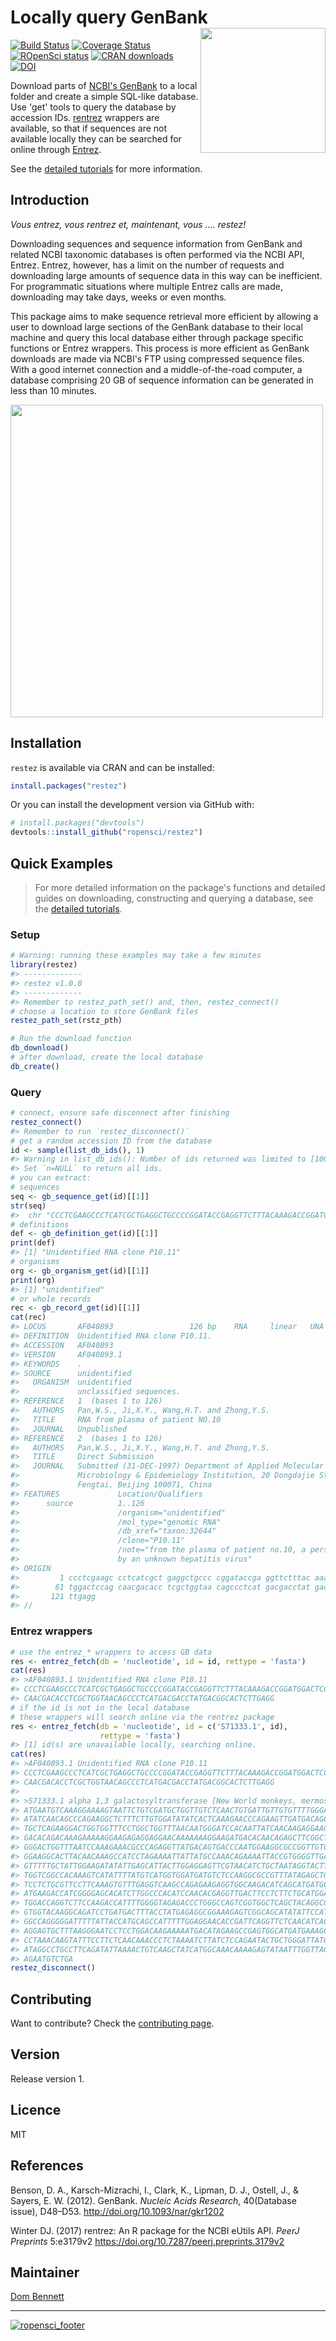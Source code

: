 
<!-- README.md is generated from README.Rmd. Please edit that file -->
<!-- devtools::rmarkdown::render("README.Rmd") -->
<!-- Rscript -e "library(knitr); knit('README.Rmd')" -->
Locally query GenBank <img src="https://raw.githubusercontent.com/ropensci/restez/master/logo.png" height="200" align="right"/>
===============================================================================================================================

[![Build Status](https://travis-ci.org/ropensci/restez.svg?branch=master)](https://travis-ci.org/ropensci/restez) [![Coverage Status](https://coveralls.io/repos/github/ropensci/restez/badge.svg?branch=master)](https://coveralls.io/github/ropensci/restez?branch=master) [![ROpenSci status](https://badges.ropensci.org/232_status.svg)](https://github.com/ropensci/onboarding/issues/232) [![CRAN downloads](http://cranlogs.r-pkg.org/badges/grand-total/restez)](https://CRAN.R-project.org/package=restez) [![DOI](https://zenodo.org/badge/129107980.svg)](https://zenodo.org/badge/latestdoi/129107980)

Download parts of [NCBI's GenBank](https://www.ncbi.nlm.nih.gov/nuccore) to a local folder and create a simple SQL-like database. Use 'get' tools to query the database by accession IDs. [rentrez](https://github.com/ropensci/rentrez) wrappers are available, so that if sequences are not available locally they can be searched for online through [Entrez](https://www.ncbi.nlm.nih.gov/books/NBK25500/).

See the [detailed tutorials](https://ropensci.github.io/restez/articles/restez.html) for more information.

Introduction
------------

*Vous entrez, vous rentrez et, maintenant, vous .... restez!*

Downloading sequences and sequence information from GenBank and related NCBI taxonomic databases is often performed via the NCBI API, Entrez. Entrez, however, has a limit on the number of requests and downloading large amounts of sequence data in this way can be inefficient. For programmatic situations where multiple Entrez calls are made, downloading may take days, weeks or even months.

This package aims to make sequence retrieval more efficient by allowing a user to download large sections of the GenBank database to their local machine and query this local database either through package specific functions or Entrez wrappers. This process is more efficient as GenBank downloads are made via NCBI's FTP using compressed sequence files. With a good internet connection and a middle-of-the-road computer, a database comprising 20 GB of sequence information can be generated in less than 10 minutes.

<img src="https://raw.githubusercontent.com/ropensci/restez/master/paper/outline.png" height="500" align="center"/>

Installation
------------

`restez` is available via CRAN and can be installed:

``` r
install.packages("restez")
```

Or you can install the development version via GitHub with:

``` r
# install.packages("devtools")
devtools::install_github("ropensci/restez")
```

Quick Examples
--------------

> For more detailed information on the package's functions and detailed guides on downloading, constructing and querying a database, see the [detailed tutorials](https://ropensci.github.io/restez/articles/restez.html).

### Setup

``` r
# Warning: running these examples may take a few minutes
library(restez)
#> -------------
#> restez v1.0.0
#> -------------
#> Remember to restez_path_set() and, then, restez_connect()
# choose a location to store GenBank files
restez_path_set(rstz_pth)
```

``` r
# Run the download function
db_download()
# after download, create the local database
db_create()
```

### Query

``` r
# connect, ensure safe disconnect after finishing
restez_connect()
#> Remember to run `restez_disconnect()`
# get a random accession ID from the database
id <- sample(list_db_ids(), 1)
#> Warning in list_db_ids(): Number of ids returned was limited to [100].
#> Set `n=NULL` to return all ids.
# you can extract:
# sequences
seq <- gb_sequence_get(id)[[1]]
str(seq)
#>  chr "CCCTCGAAGCCCTCATCGCTGAGGCTGCCCCGGATACCGAGGTTCTTTACAAAGACCGGATGGACTCCAGCAACGACACCTCGCTGGTAACAGCCCTCATGACGACCTATGACGGCACTCTTGAGG"
# definitions
def <- gb_definition_get(id)[[1]]
print(def)
#> [1] "Unidentified RNA clone P10.11"
# organisms
org <- gb_organism_get(id)[[1]]
print(org)
#> [1] "unidentified"
# or whole records
rec <- gb_record_get(id)[[1]]
cat(rec)
#> LOCUS       AF040893                 126 bp    RNA     linear   UNA 06-MAR-1998
#> DEFINITION  Unidentified RNA clone P10.11.
#> ACCESSION   AF040893
#> VERSION     AF040893.1
#> KEYWORDS    .
#> SOURCE      unidentified
#>   ORGANISM  unidentified
#>             unclassified sequences.
#> REFERENCE   1  (bases 1 to 126)
#>   AUTHORS   Pan,W.S., Ji,X.Y., Wang,H.T. and Zhong,Y.S.
#>   TITLE     RNA from plasma of patient NO.10
#>   JOURNAL   Unpublished
#> REFERENCE   2  (bases 1 to 126)
#>   AUTHORS   Pan,W.S., Ji,X.Y., Wang,H.T. and Zhong,Y.S.
#>   TITLE     Direct Submission
#>   JOURNAL   Submitted (31-DEC-1997) Department of Applied Molecular Biology,
#>             Microbiology & Epidemiology Institution, 20 Dongdajie Street,
#>             Fengtai, Beijing 100071, China
#> FEATURES             Location/Qualifiers
#>      source          1..126
#>                      /organism="unidentified"
#>                      /mol_type="genomic RNA"
#>                      /db_xref="taxon:32644"
#>                      /clone="P10.11"
#>                      /note="from the plasma of patient no.10, a person infected
#>                      by an unknown hepatitis virus"
#> ORIGIN      
#>         1 ccctcgaagc cctcatcgct gaggctgccc cggataccga ggttctttac aaagaccgga
#>        61 tggactccag caacgacacc tcgctggtaa cagccctcat gacgacctat gacggcactc
#>       121 ttgagg
#> //
```

### Entrez wrappers

``` r
# use the entrez_* wrappers to access GB data
res <- entrez_fetch(db = 'nucleotide', id = id, rettype = 'fasta')
cat(res)
#> >AF040893.1 Unidentified RNA clone P10.11
#> CCCTCGAAGCCCTCATCGCTGAGGCTGCCCCGGATACCGAGGTTCTTTACAAAGACCGGATGGACTCCAG
#> CAACGACACCTCGCTGGTAACAGCCCTCATGACGACCTATGACGGCACTCTTGAGG
# if the id is not in the local database
# these wrappers will search online via the rentrez package
res <- entrez_fetch(db = 'nucleotide', id = c('S71333.1', id),
                    rettype = 'fasta')
#> [1] id(s) are unavailable locally, searching online.
cat(res)
#> >AF040893.1 Unidentified RNA clone P10.11
#> CCCTCGAAGCCCTCATCGCTGAGGCTGCCCCGGATACCGAGGTTCTTTACAAAGACCGGATGGACTCCAG
#> CAACGACACCTCGCTGGTAACAGCCCTCATGACGACCTATGACGGCACTCTTGAGG
#> 
#> >S71333.1 alpha 1,3 galactosyltransferase [New World monkeys, mermoset lymphoid cell line B95.8, mRNA Partial, 1131 nt]
#> ATGAATGTCAAAGGAAAAGTAATTCTGTCGATGCTGGTTGTCTCAACTGTGATTGTTGTGTTTTGGGAAT
#> ATATCAACAGCCCAGAAGGCTCTTTCTTGTGGATATATCACTCAAAGAACCCAGAAGTTGATGACAGCAG
#> TGCTCAGAAGGACTGGTGGTTTCCTGGCTGGTTTAACAATGGGATCCACAATTATCAACAAGAGGAAGAA
#> GACACAGACAAAGAAAAAGGAAGAGAGGAGGAACAAAAAAAGGAAGATGACACAACAGAGCTTCGGCTAT
#> GGGACTGGTTTAATCCAAAGAAACGCCCAGAGGTTATGACAGTGACCCAATGGAAGGCGCCGGTTGTGTG
#> GGAAGGCACTTACAACAAAGCCATCCTAGAAAATTATTATGCCAAACAGAAAATTACCGTGGGGTTGACG
#> GTTTTTGCTATTGGAAGATATATTGAGCATTACTTGGAGGAGTTCGTAACATCTGCTAATAGGTACTTCA
#> TGGTCGGCCACAAAGTCATATTTTATGTCATGGTGGATGATGTCTCCAAGGCGCCGTTTATAGAGCTGGG
#> TCCTCTGCGTTCCTTCAAAGTGTTTGAGGTCAAGCCAGAGAAGAGGTGGCAAGACATCAGCATGATGCGT
#> ATGAAGACCATCGGGGAGCACATCTTGGCCCACATCCAACACGAGGTTGACTTCCTCTTCTGCATGGATG
#> TGGACCAGGTCTTCCAAGACCATTTTGGGGTAGAGACCCTGGGCCAGTCGGTGGCTCAGCTACAGGCCTG
#> GTGGTACAAGGCAGATCCTGATGACTTTACCTATGAGAGGCGGAAAGAGTCGGCAGCATATATTCCATTT
#> GGCCAGGGGGATTTTTATTACCATGCAGCCATTTTTGGAGGAACACCGATTCAGGTTCTCAACATCACCC
#> AGGAGTGCTTTAAGGGAATCCTCCTGGACAAGAAAAATGACATAGAAGCCGAGTGGCATGATGAAAGCCA
#> CCTAAACAAGTATTTCCTTCTCAACAAACCCTCTAAAATCTTATCTCCAGAATACTGCTGGGATTATCAT
#> ATAGGCCTGCCTTCAGATATTAAAACTGTCAAGCTATCATGGCAAACAAAAGAGTATAATTTGGTTAGAA
#> AGAATGTCTGA
restez_disconnect()
```

Contributing
------------

Want to contribute? Check the [contributing page](https://ropensci.github.io/restez/CONTRIBUTING.html).

Version
-------

Release version 1.

Licence
-------

MIT

References
----------

Benson, D. A., Karsch-Mizrachi, I., Clark, K., Lipman, D. J., Ostell, J., & Sayers, E. W. (2012). GenBank. *Nucleic Acids Research*, 40(Database issue), D48–D53. <http://doi.org/10.1093/nar/gkr1202>

Winter DJ. (2017) rentrez: An R package for the NCBI eUtils API. *PeerJ Preprints* 5:e3179v2 <https://doi.org/10.7287/peerj.preprints.3179v2>

Maintainer
----------

[Dom Bennett](https://github.com/DomBennett)

------------------------------------------------------------------------

[![ropensci\_footer](http://ropensci.org/public_images/ropensci_footer.png)](http://ropensci.org)
